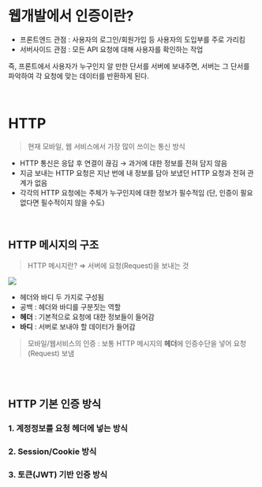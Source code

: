 # 웹개발에서 인증이란?
- 프론트엔드 관점 : 사용자의 로그인/회원가입 등 사용자의 도입부를 주로 가리킴
- 서버사이드 관점 : 모든 API 요청에 대해 사용자를 확인하는 작업

즉, 프론트에서 사용자가 누구인지 알 만한 단서를 서버에 보내주면, 서버는 그 단서를 파악하여 각 요청에 맞는 데이터를 반환하게 된다.

<br>


# HTTP


> 현재 모바일, 웹 서비스에서 가장 많이 쓰이는 통신 방식

- HTTP 통신은 응답 후 연결이 끊김 → 과거에 대한 정보를 전혀 담지 않음
- 지금 보내는 HTTP 요청은 지난 번에 내 정보를 담아 보냈던 HTTP 요청과 전혀 관계가 없음
- 각각의 HTTP 요청에는 주체가 누구인지에 대한 정보가 필수적임
(단, 인증이 필요 없다면 필수적이지 않을 수도)

<br>

## HTTP 메시지의 구조


> HTTP 메시지란?
>⇒ 서버에 요청(Request)을 보내는 것

![](https://velog.velcdn.com/images/sw_smj/post/63180a93-6ad2-46fa-b181-83a18f63fec2/image.png)

- 헤더와 바디 두 가지로 구성됨
- 공백 : 헤더와 바디를 구분짓는 역할
- **헤더** : 기본적으로 요청에 대한 정보들이 들어감
- **바디** : 서버로 보내야 할 데이터가 들어감

> 모바일/웹서비스의 인증 : 보통 HTTP 메시지의 **헤더**에 인증수단을 넣어 요청(Request) 보냄

<br><br>

## HTTP 기본 인증 방식

### 1. 계정정보를 요청 헤더에 넣는 방식

### 2. Session/Cookie 방식

### 3. 토큰(JWT) 기반 인증 방식




